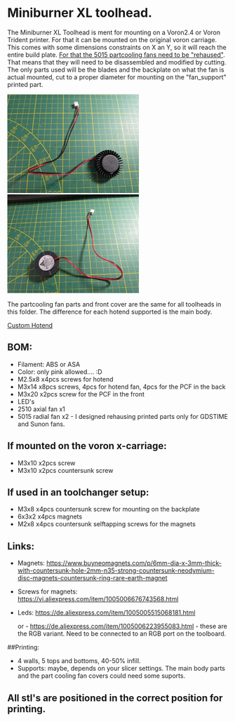 # Miniburner XL toolhead.

The Miniburner XL Toolhead is ment for mounting on a Voron2.4 or Voron Trident printer. For that it can be mounted on the original voron carriage. This comes with some dimensions constraints on X an Y, so it will reach the entire build plate. [For that the 5015 partcooling fans need to be "rehaused"](https://youtu.be/SxsvMOHyB7k). That means that they will need to be disassembled and modified by cutting. The only parts used will be the blades and the backplate on what the fan is actual mounted, cut to a proper diameter for mounting on the "fan_support" printed part.

<img src="../../Images/PartCooling_Fan_01.jpg?raw=true" width="300" />  <img src="../../Images/PartCooling_Fan_02.jpg?raw=true" width="300" />

The partcooling fan parts and front cover are the same for all toolheads in this folder. The difference for each hotend supported is the main body.

[Custom Hotend](../For_Volcano_Lenght_Nozzle/Custom_Hotend.md)

## BOM:
- Filament: ABS or ASA
- Color: only pink allowed.... :D
- M2.5x8 x4pcs  screws for hotend
- M3x14  x8pcs  screws, 4pcs for hotend fan, 4pcs for the PCF in the back
- M3x20  x2pcs  screw for the PCF in the front
- LED's
- 2510 axial fan x1
- 5015 radial fan x2 - I designed rehausing printed parts only for GDSTIME and Sunon fans.

## If mounted on the voron x-carriage:
- M3x10  x2pcs screw
- M3x10  x2pcs countersunk screw

## If used in an toolchanger setup:
- M3x8   x4pcs countersunk screw for mounting on the backplate
- 6x3x2  x4pcs magnets
- M2x8   x4pcs countersunk selftapping screws for the magnets

## Links:
- Magnets:  https://www.buyneomagnets.com/p/6mm-dia-x-3mm-thick-with-countersunk-hole-2mm-n35-strong-countersunk-neodymium-disc-magnets-countersunk-ring-rare-earth-magnet
- Screws for magnets: https://vi.aliexpress.com/item/1005006676743568.html
- Leds:  https://de.aliexpress.com/item/1005005515068181.html

  or - https://de.aliexpress.com/item/1005006223955083.html - these are the RGB variant. Need to be connected to an RGB port on the toolboard.

##Printing:
- 4 walls, 5 tops and bottoms, 40-50% infill.
- Supports: maybe, depends on your slicer settings. The main body parts and the part cooling fan covers could need some suports.

## All stl's are positioned in the correct position for printing.





